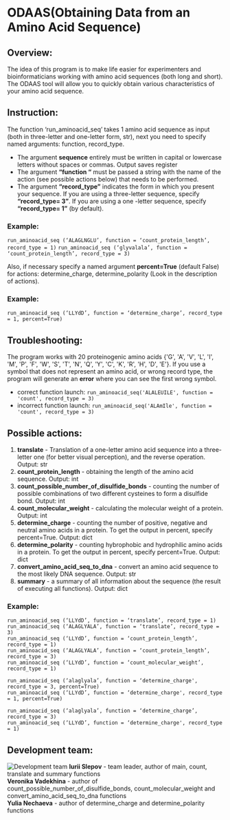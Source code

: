 # ODAAS(Obtaining Data from an Amino Acid Sequence)

## Overview:
The idea of this program is to make life easier for experimenters and bioinformaticians working with amino acid sequences (both long and short). The ODAAS tool will allow you to quickly obtain various characteristics of your amino acid sequence. 

## Instruction: 
The function ‘run_aminoacid_seq’ takes 1 amino acid sequence as input (both in three-letter and one-letter form, str), next you need to specify named arguments: function, record_type.
- The argument **sequence** entirely must be written in capital or lowercase letters without spaces or commas. Output saves register
- The argument **“function “** must be passed a string with the name of the action (see possible actions below) that needs to be performed. 
- The argument **“record_type”** indicates the form in which you present your sequence. If you are using a three-letter sequence, specify **“record_type= 3”**. If you are using a one -letter sequence, specify **“record_type= 1”** (by default). 

### Example:
```run_aminoacid_seq (‘ALAGLNGLU’, function = ‘count_protein_length’, record_type = 1)```
```run_aminoacid_seq (‘glyvalala’, function = ‘count_protein_length’, record_type = 3)```

Also, if necessary specify a named argument **percent=True** (default False) for actions: determine_charge, determine_polarity (Look in the description of actions).

### Example:
```run_aminoacid_seq (‘LLYdD’, function = ‘determine_charge’, record_type = 1, percent=True)```   

## Troubleshooting:
The program works with 20 proteinogenic amino acids {'G', 'A', 'V', 'L', 'I', 'M', 'P', 'F', 'W', 'S', 'T', 'N', 'Q', 'Y', 'C', 'K', 'R', 'H', 'D', 'E'}. If you use a symbol that does not represent an amino acid, or wrong record type, the program will generate an **error** where you can see the first wrong symbol. 
- correct function launch:
```run_aminoacid_seq('ALALEUILE', function = 'count', record_type = 3)```
- incorrect function launch:
```run_aminoacid_seq('ALAmIle', function = 'count', record_type = 3)```

## Possible actions:
1. **translate** - Translation of a one-letter amino acid sequence into a three-letter one (for better visual perception), and the reverse operation. Output: str
2. **count_protein_length** - obtaining the length of the amino acid sequence. Output: int
3. **count_possible_number_of_disulfide_bonds** - counting the number of possible combinations of two different cysteines to form a disulfide bond. Output: int
4. **count_molecular_weight** - calculating the molecular weight of a protein. Output: int
5. **determine_charge** - counting the number of positive, negative and neutral amino acids in a protein. To get the output in percent, specify percent=True. Output: dict
6. **determine_polarity** - counting hybrophobic and hydrophilic amino acids in a protein. To get the output in percent, specify percent=True. Output: dict
7. **convert_amino_acid_seq_to_dna** - convert an amino acid sequence to the most likely DNA sequence. Output: str
8. **summary** - a summary of all information about the sequence (the result of executing all functions). Output: dict

### Example:

```run_aminoacid_seq (‘LLYdD’, function = ‘translate’, record_type = 1)```   
```run_aminoacid_seq (‘ALAGLYALA’, function = ‘translate’, record_type = 3)```          
```run_aminoacid_seq (‘LLYdD’, function = ‘count_protein_length’, record_type = 1)```          
```run_aminoacid_seq (‘ALAGLYALA’, function = ‘count_protein_length’, record_type = 3)```          
```run_aminoacid_seq (‘LLYdD’, function = ‘count_molecular_weight’, record_type = 1)```          

```run_aminoacid_seq (‘alaglyala’, function = ‘determine_charge', record_type = 3, percent=True)```          
```run_aminoacid_seq (‘LLYdD’, function = ‘determine_charge', record_type = 1, percent=True)```          

```run_aminoacid_seq (‘alaglyala’, function = ‘determine_charge’, record_type = 3)```          
```run_aminoacid_seq (‘LLYdD’, function = ‘determine_charge', record_type = 1)```         

## Development team:
![Development team](https://github.com/IuriiSl/HW4_Functions2/blob/HW_Slepov/HW_Slepov/%D0%A4%D0%BE%D1%82%D0%BE%20%D0%BA%D0%BE%D0%BC%D0%B0%D0%BD%D0%B4%D1%8B.png)
**Iurii Slepov** - team leader, author of main, count, translate and summary functions      
**Veronika Vadekhina** - author of count_possible_number_of_disulfide_bonds, count_molecular_weight and convert_amino_acid_seq_to_dna functions     
**Yulia Nechaeva** - author of determine_charge and determine_polarity functions    

